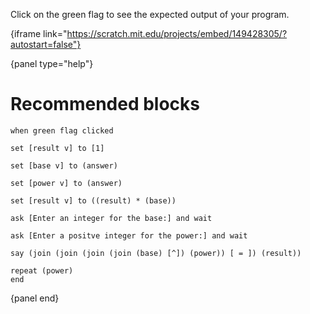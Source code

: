 Click on the green flag to see the expected output of your program.

{iframe link="https://scratch.mit.edu/projects/embed/149428305/?autostart=false"}

{panel type="help"}

# Recommended blocks

```scratch
when green flag clicked
```

```scratch
set [result v] to [1]

set [base v] to (answer)

set [power v] to (answer)

set [result v] to ((result) * (base))
```

```scratch
ask [Enter an integer for the base:] and wait

ask [Enter a positve integer for the power:] and wait
```

```scratch
say (join (join (join (join (base) [^]) (power)) [ = ]) (result))
```

```scratch
repeat (power)
end
```

{panel end}
